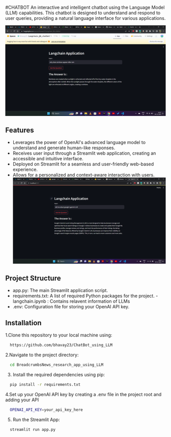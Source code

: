 #CHATBOT
An interactive and intelligent chatbot using the Language Model (LLM) capabilities. This chatbot is designed to understand and respond to user queries, providing a natural language interface for various applications.

![](langchain.png)
## Features

- Leverages the power of OpenAI's advanced language model to understand and generate human-like responses.
- Receives user input through a Streamlit web application, creating an accessible and intuitive interface.
- Deployed on Streamlit for a seamless and user-friendly web-based experience.
- Allows for a personalized and context-aware interaction with users.
![](chatbot.png)
## Project Structure

- app.py: The main Streamlit application script.
- requirements.txt: A list of required Python packages for the project.
-langchain.ipynb : Contains relavent information of LLMs
- .env: Configuration file for storing your OpenAI API key.

## Installation

1.Clone this repository to your local machine using:

```bash
  https://github.com/bhavay23/ChatBot_using_LLM
```
2.Navigate to the project directory:

```bash
  cd BreadcrumbsNews_research_app_using_LLM
```
3. Install the required dependencies using pip:

```bash
  pip install -r requirements.txt
```
4.Set up your OpenAI API key by creating a .env file in the project root and adding your API

```bash
  OPENAI_API_KEY=your_api_key_here
```
5. Run the Streamlit App:
```bash
  streamlit run app.py
```
